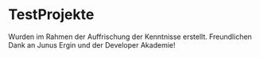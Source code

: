 # TestProjekte
Wurden im Rahmen der Auffrischung der Kenntnisse erstellt. Freundlichen Dank an Junus Ergin und der Developer Akademie!
